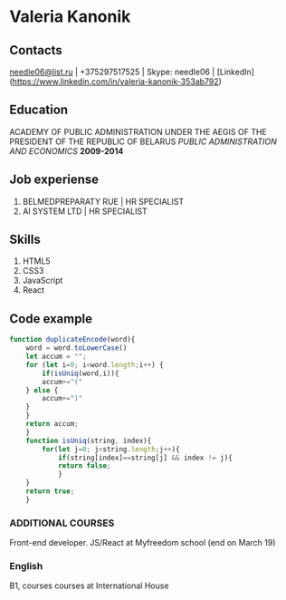 # Valeria Kanonik

## Contacts
 needle06@list.ru | +375297517525 | Skype: needle06 | [LinkedIn] (https://www.linkedin.com/in/valeria-kanonik-353ab792)

## Education
ACADEMY OF PUBLIC ADMINISTRATION UNDER THE AEGIS OF THE PRESIDENT OF THE REPUBLIC OF BELARUS
*PUBLIC ADMINISTRATION AND ECONOMICS*
**2009-2014**

## Job experiense
1. BELMEDPREPARATY RUE | HR SPECIALIST
2. Al SYSTEM  LTD | HR SPECIALIST

## Skills
1. HTML5
2. CSS3
3. JavaScript
4. React

## Code example
```JavaScript
function duplicateEncode(word){
    word = word.toLowerCase()
    let accum = "";
    for (let i=0; i<word.length;i++) {
        if(isUniq(word,i)){
        accum+="("
    } else {
        accum+=")"
    }
    }
    return accum;
    }
    function isUniq(string, index){
        for(let j=0; j<string.length;j++){
            if(string[index]==string[j] && index != j){
            return false;
            }
    }
    return true;
    }
```
### ADDITIONAL COURSES
Front-end developer. JS/React at Myfreedom school (end on March 19)

### English
B1, courses courses at International House



